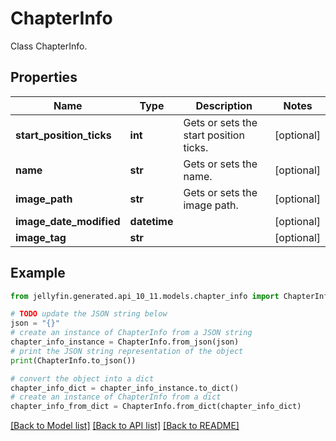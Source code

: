 # ChapterInfo

Class ChapterInfo.

## Properties

Name | Type | Description | Notes
------------ | ------------- | ------------- | -------------
**start_position_ticks** | **int** | Gets or sets the start position ticks. | [optional] 
**name** | **str** | Gets or sets the name. | [optional] 
**image_path** | **str** | Gets or sets the image path. | [optional] 
**image_date_modified** | **datetime** |  | [optional] 
**image_tag** | **str** |  | [optional] 

## Example

```python
from jellyfin.generated.api_10_11.models.chapter_info import ChapterInfo

# TODO update the JSON string below
json = "{}"
# create an instance of ChapterInfo from a JSON string
chapter_info_instance = ChapterInfo.from_json(json)
# print the JSON string representation of the object
print(ChapterInfo.to_json())

# convert the object into a dict
chapter_info_dict = chapter_info_instance.to_dict()
# create an instance of ChapterInfo from a dict
chapter_info_from_dict = ChapterInfo.from_dict(chapter_info_dict)
```
[[Back to Model list]](README.md#documentation-for-models) [[Back to API list]](README.md#documentation-for-api-endpoints) [[Back to README]](README.md)


